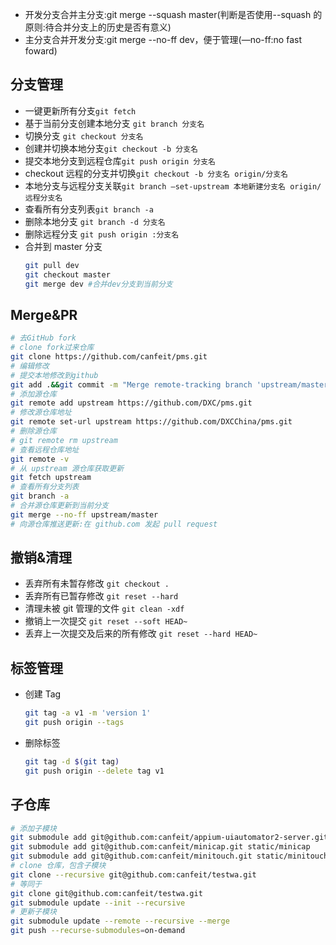 - 开发分支合并主分支:git merge --squash master(判断是否使用--squash 的原则:待合并分支上的历史是否有意义)
- 主分支合并开发分支:git merge --no-ff dev，便于管理(—no-ff:no fast foward)

## 分支管理

- 一键更新所有分支`git fetch`
- 基于当前分支创建本地分支 `git branch 分支名`
- 切换分支 `git checkout 分支名`
- 创建并切换本地分支`git checkout -b 分支名`
- 提交本地分支到远程仓库`git push origin 分支名`
- checkout 远程的分支并切换`git checkout -b 分支名 origin/分支名`
- 本地分支与远程分支关联`git branch –set-upstream 本地新建分支名 origin/远程分支名`
- 查看所有分支列表`git branch -a`
- 删除本地分支 `git branch -d 分支名`
- 删除远程分支 `git push origin :分支名`
- 合并到 master 分支
  ```bash
  git pull dev
  git checkout master
  git merge dev #合并dev分支到当前分支
  ```

## Merge&PR

```bash
# 去GitHub fork
# clone fork过来仓库
git clone https://github.com/canfeit/pms.git
# 编辑修改
# 提交本地修改到github
git add .&&git commit -m "Merge remote-tracking branch 'upstream/master'"&&git push
# 添加源仓库
git remote add upstream https://github.com/DXC/pms.git
# 修改源仓库地址
git remote set-url upstream https://github.com/DXCChina/pms.git
# 删除源仓库
# git remote rm upstream
# 查看远程仓库地址
git remote -v
# 从 upstream 源仓库获取更新
git fetch upstream
# 查看所有分支列表
git branch -a
# 合并源仓库更新到当前分支
git merge --no-ff upstream/master
# 向源仓库推送更新:在 github.com 发起 pull request
```

## 撤销&清理

- 丢弃所有未暂存修改 `git checkout .`
- 丢弃所有已暂存修改 `git reset --hard`
- 清理未被 git 管理的文件 `git clean -xdf`
- 撤销上一次提交 `git reset --soft HEAD~`
- 丢弃上一次提交及后来的所有修改 `git reset --hard HEAD~`

## 标签管理

- 创建 Tag

  ```bash
  git tag -a v1 -m 'version 1'
  git push origin --tags
  ```

- 删除标签

  ```bash
  git tag -d $(git tag)
  git push origin --delete tag v1
  ```

## 子仓库

```bash
# 添加子模块
git submodule add git@github.com:canfeit/appium-uiautomator2-server.git static/uiautomator2
git submodule add git@github.com:canfeit/minicap.git static/minicap
git submodule add git@github.com:canfeit/minitouch.git static/minitouch
# clone 仓库，包含子模块
git clone --recursive git@github.com:canfeit/testwa.git
# 等同于
git clone git@github.com:canfeit/testwa.git
git submodule update --init --recursive
# 更新子模块
git submodule update --remote --recursive --merge
git push --recurse-submodules=on-demand
```
